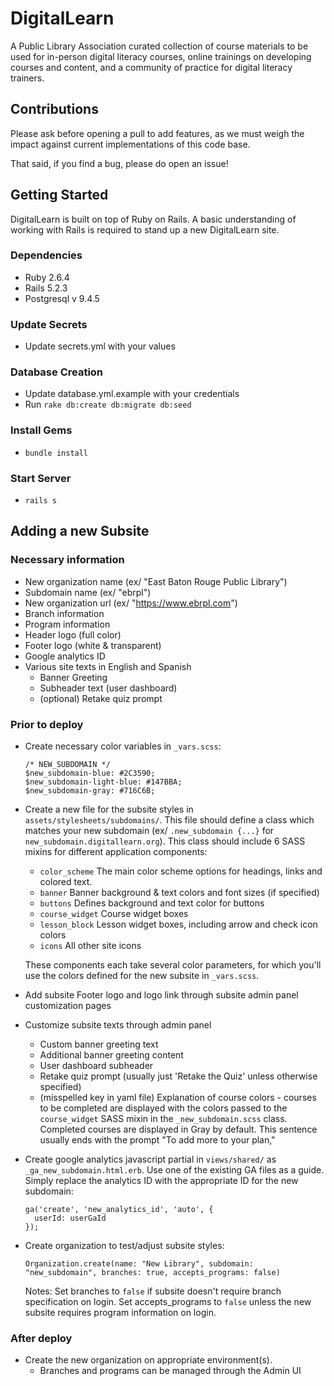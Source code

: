 # DigitalLearn

A Public Library Association curated collection of course materials to be used for in-person
digital literacy courses, online trainings on developing courses and content, and a community of
practice for digital literacy trainers.

## Contributions

Please ask before opening a pull to add features, as we must weigh the impact against current
implementations of this code base.

That said, if you find a bug, please do open an issue!

## Getting Started

DigitalLearn is built on top of Ruby on Rails. A basic understanding of working with Rails is
required to stand up a new DigitalLearn site.

### Dependencies

- Ruby 2.6.4
- Rails 5.2.3
- Postgresql v 9.4.5

### Update Secrets

- Update secrets.yml with your values

### Database Creation

- Update database.yml.example with your credentials
- Run `rake db:create db:migrate db:seed`

### Install Gems

- `bundle install`

### Start Server

- `rails s`

## Adding a new Subsite

### Necessary information

- New organization name (ex/ "East Baton Rouge Public Library")
- Subdomain name (ex/ "ebrpl")
- New organization url (ex/ "https://www.ebrpl.com")
- Branch information
- Program information
- Header logo (full color)
- Footer logo (white & transparent)
- Google analytics ID
- Various site texts in English and Spanish
  - Banner Greeting
  - Subheader text (user dashboard)
  - (optional) Retake quiz prompt

### Prior to deploy

- Create necessary color variables in `_vars.scss`:

  ```
  /* NEW_SUBDOMAIN */
  $new_subdomain-blue: #2C3590;
  $new_subdomain-light-blue: #147BBA;
  $new_subdomain-gray: #716C6B;
  ```

- Create a new file for the subsite styles in `assets/stylesheets/subdomains/`. This file should define a class which matches your new subdomain (ex/ `.new_subdomain {...}` for `new_subdomain.digitallearn.org`). This class should include 6 SASS mixins for different application components:

  - `color_scheme` The main color scheme options for headings, links and colored text.
  - `banner` Banner background & text colors and font sizes (if specified)
  - `buttons` Defines background and text color for buttons
  - `course_widget` Course widget boxes
  - `lesson_block` Lesson widget boxes, including arrow and check icon colors
  - `icons` All other site icons

  These components each take several color parameters, for which you'll use the colors defined for the new subsite in `_vars.scss`.

- Add subsite Footer logo and logo link through subsite admin panel customization pages

- Customize subsite texts through admin panel

  - Custom banner greeting text
  - Additional banner greeting content
  - User dashboard subheader
  - Retake quiz prompt (usually just 'Retake the Quiz' unless otherwise specified)
  - (misspelled key in yaml file) Explanation of course colors - courses to be completed are displayed with the colors passed to the `course_widget` SASS mixin in the `_new_subdomain.scss` class. Completed courses are displayed in Gray by default. This sentence usually ends with the prompt "To add more to your plan,"

- Create google analytics javascript partial in `views/shared/` as `_ga_new_subdomain.html.erb`. Use one of the existing GA files as a guide. Simply replace the analytics ID with the appropriate ID for the new subdomain:

  ```
  ga('create', 'new_analytics_id', 'auto', {
    userId: userGaId
  });
  ```

- Create organization to test/adjust subsite styles:

  ```
  Organization.create(name: "New Library", subdomain: "new_subdomain", branches: true, accepts_programs: false)
  ```

  Notes: Set branches to `false` if subsite doesn't require branch specification on login. Set accepts_programs to `false` unless the new subsite requires program information on login.

### After deploy

- Create the new organization on appropriate environment(s).
  - Branches and programs can be managed through the Admin UI
